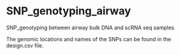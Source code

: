 # SNP_genotyping_airway
 SNP_genotyping between airway bulk DNA and scRNA seq samples


The genomic locations and names of the SNPs can be found in the design.csv file.
